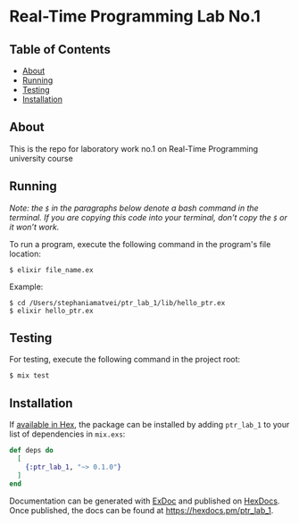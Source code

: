 # Real-Time Programming Lab No.1

## Table of Contents
- [About](#about)
- [Running](#running)
- [Testing](#testing)
- [Installation](#installation)

## About
This is the repo for laboratory work no.1 on Real-Time Programming university course

## Running
*Note: the `$` in the paragraphs below denote a bash command in the terminal. If you are copying this code into your terminal, don’t copy the `$` or it won’t work.*

To run a program, execute the following command in the program's file location:
```
$ elixir file_name.ex
```
Example:
```
$ cd /Users/stephaniamatvei/ptr_lab_1/lib/hello_ptr.ex
$ elixir hello_ptr.ex
```

## Testing
For testing, execute the following command in the project root:
```
$ mix test
```

## Installation

If [available in Hex](https://hex.pm/docs/publish), the package can be installed
by adding `ptr_lab_1` to your list of dependencies in `mix.exs`:

```elixir
def deps do
  [
    {:ptr_lab_1, "~> 0.1.0"}
  ]
end
```

Documentation can be generated with [ExDoc](https://github.com/elixir-lang/ex_doc)
and published on [HexDocs](https://hexdocs.pm). Once published, the docs can
be found at <https://hexdocs.pm/ptr_lab_1>.
